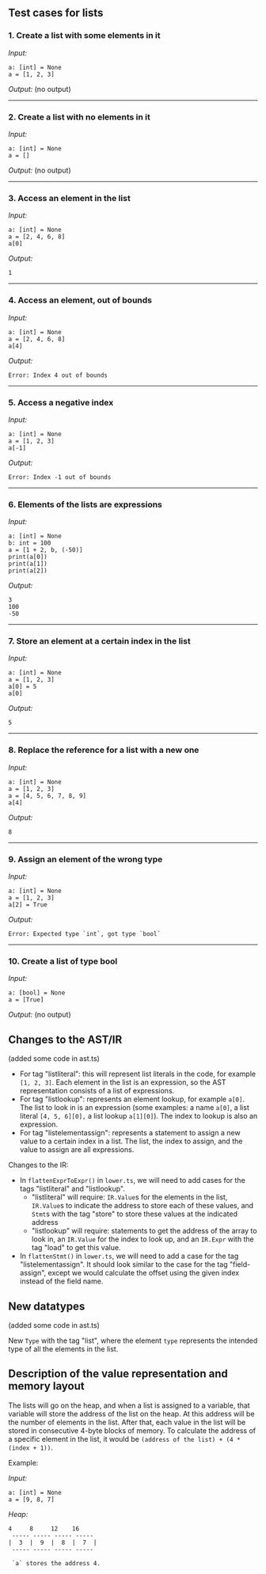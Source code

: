 ## Test cases for lists


### 1. Create a list with some elements in it

*Input:*
```
a: [int] = None
a = [1, 2, 3]
```
*Output:*
(no output)

---

### 2. Create a list with no elements in it

*Input:*
```
a: [int] = None
a = []
```
*Output:*
(no output)

---

### 3. Access an element in the list

*Input:*
```
a: [int] = None
a = [2, 4, 6, 8]
a[0]
```
*Output:*
```
1
```

---

### 4. Access an element, out of bounds
*Input:*
```
a: [int] = None
a = [2, 4, 6, 8]
a[4]
```
*Output:*
```
Error: Index 4 out of bounds
```
---

### 5. Access a negative index
*Input:*
```
a: [int] = None
a = [1, 2, 3]
a[-1]
```
*Output:*
```
Error: Index -1 out of bounds
```
---

### 6. Elements of the lists are expressions
*Input:*
```
a: [int] = None
b: int = 100
a = [1 + 2, b, (-50)]
print(a[0])
print(a[1])
print(a[2])
```
*Output:*
```
3
100
-50
```
---

### 7. Store an element at a certain index in the list
*Input:*
```
a: [int] = None
a = [1, 2, 3]
a[0] = 5
a[0]
```
*Output:*
```
5
```
---

### 8. Replace the reference for a list with a new one
*Input:*
```
a: [int] = None
a = [1, 2, 3]
a = [4, 5, 6, 7, 8, 9]
a[4]
```
*Output:*
```
8
```
---

### 9. Assign an element of the wrong type
*Input:*
```
a: [int] = None
a = [1, 2, 3]
a[2] = True
```
*Output:*
```
Error: Expected type `int`, got type `bool`
```
---

### 10. Create a list of type bool
*Input:*
```
a: [bool] = None
a = [True]
```
*Output:*
(no output)


## Changes to the AST/IR
(added some code in ast.ts)

- For tag "listliteral": this will represent list literals in the code, for example `[1, 2, 3]`. Each element in the list is an expression, so the AST representation consists of a list of expressions.
- For tag "listlookup": represents an element lookup, for example `a[0]`. The list to look in is an expression (some examples: a name `a[0]`, a list literal `[4, 5, 6][0],` a list lookup `a[1][0]`). The index to lookup is also an expression.
- For tag "listelementassign": represents a statement to assign a new value to a certain index in a list. The list, the index to assign, and the value to assign are all expressions.

Changes to the IR:
- In `flattenExprToExpr()` in `lower.ts`, we will need to add cases for the tags "listliteral" and "listlookup".
  - "listliteral" will require: `IR.Value`s for the elements in the list, `IR.Value`s to indicate the address to store each of these values, and `Stmt`s with the tag "store" to store these values at the indicated address
  - "listlookup" will require: statements to get the address of the array to look in, an `IR.Value` for the index to look up, and an `IR.Expr` with the tag "load" to get this value.
- In `flattenStmt()` in `lower.ts`, we will need to add a case for the tag "listelementassign". It should look similar to the case for the tag "field-assign", except we would calculate the offset using the given index instead of the field name.

## New datatypes
(added some code in ast.ts)

New `Type` with the tag "list", where the element `type` represents the intended type of all the elements in the list.


## Description of the value representation and memory layout
The lists will go on the heap, and when a list is assigned to a variable, that variable will store the address of the list on the heap. At this address will be the number of elements in the list. After that, each value in the list will be stored in consecutive 4-byte blocks of memory. To calculate the address of a specific element in the list, it would be `(address of the list) + (4 * (index + 1))`.

Example:

*Input:*
```
a: [int] = None
a = [9, 8, 7]
```
*Heap:*
```
4     8     12    16
 ----- ----- ----- -----
|  3  |  9  |  8  |  7  |
 ----- ----- ----- -----

 `a` stores the address 4.
```